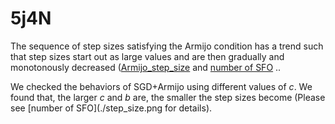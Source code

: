 # 5j4N
The sequence of step sizes satisfying the Armijo condition has a trend such that step sizes start out as large values and are then gradually and monotonously decreased ([Armijo_step_size](./decay_step_size.png) and [number of SFO](./CIFAR10_train_Kb_b.png) ..

We checked the behaviors of SGD+Armijo using different values of $c$. We found that, the larger $c$ and $b$ are, the smaller the step sizes become (Please see [number of SFO](./step_size.png for details). 
